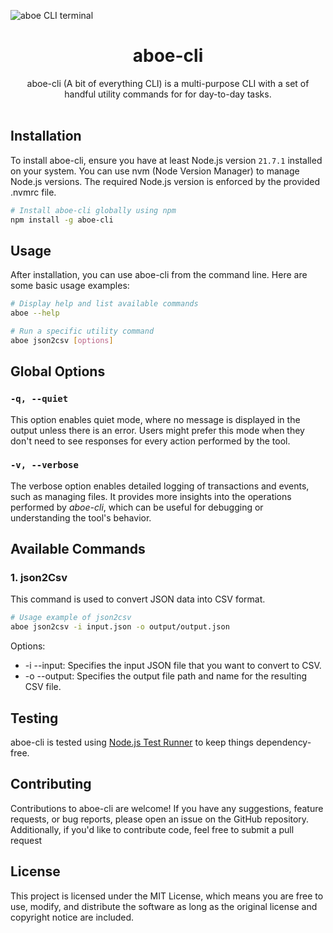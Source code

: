 ![aboe CLI terminal](/docs/images/hero.png)



<p align="center">
	<h1 align="center"><b>aboe-cli </b></h1>
</p>

<p align="center">
    aboe-cli (A bit of everything CLI) is a multi-purpose CLI with a set of handful utility commands for for day-to-day tasks.
    <br />
    <br />
</p>

## Installation

To install aboe-cli, ensure you have at least Node.js version `21.7.1` installed on your system. You can use nvm (Node Version Manager) to manage Node.js versions. The required Node.js version is enforced by the provided .nvmrc file.

```bash
# Install aboe-cli globally using npm
npm install -g aboe-cli
```

## Usage

After installation, you can use aboe-cli from the command line. Here are some basic usage examples:

```bash
# Display help and list available commands
aboe --help

# Run a specific utility command
aboe json2csv [options]
```

## Global Options

### `-q, --quiet`

This option enables quiet mode, where no message is displayed in the output unless there is an error. Users might prefer this mode when they don't need to see responses for every action performed by the tool.

### `-v, --verbose`

The verbose option enables detailed logging of transactions and events, such as managing files. It provides more insights into the operations performed by *aboe-cli*, which can be useful for debugging or understanding the tool's behavior.

## Available Commands

### 1. json2Csv

This command is used to convert JSON data into CSV format.

```bash
# Usage example of json2csv
aboe json2csv -i input.json -o output/output.json
```

Options:

- -i --input: Specifies the input JSON file that you want to convert to CSV.
- -o --output: Specifies the output file path and name for the resulting CSV file.

## Testing

aboe-cli is tested using [Node.js Test Runner](https://nodejs.org/api/test.html#test-runner) to keep things dependency-free.

## Contributing

Contributions to aboe-cli are welcome! If you have any suggestions, feature requests, or bug reports, please open an issue on the GitHub repository. Additionally, if you'd like to contribute code, feel free to submit a pull request

## License
This project is licensed under the MIT License, which means you are free to use, modify, and distribute the software as long as the original license and copyright notice are included.